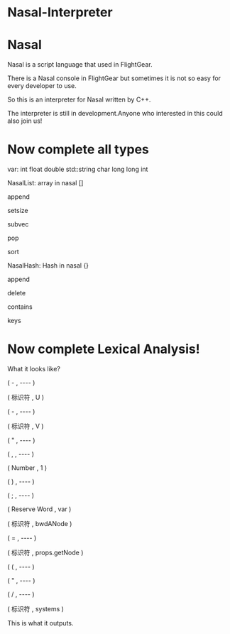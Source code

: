 # Nasal-Interpreter

# Nasal

Nasal is a script language that used in FlightGear.

There is a Nasal console in FlightGear but sometimes it is not so easy for every developer to use.

So this is an interpreter for Nasal written by C++.

The interpreter is still in development.Anyone who interested in this could also join us!

# Now complete all types

var: int   float   double   std::string   char   long long int

NasalList: array in nasal []

  append
  
  setsize
  
  subvec
  
  pop
  
  sort

NasalHash: Hash in nasal {}

  append
  
  delete
  
  contains

  keys
  
  # Now complete Lexical Analysis!
  
  What it looks like?
  
( - , ---- )

( 标识符 , U )

( - , ---- )

( 标识符 , V )

( " , ---- )

( , , ---- )

( Number , 1 )

( ) , ---- )

( ; , ---- )

( Reserve Word , var )

( 标识符 , bwdANode )

( = , ---- )

( 标识符 , props.getNode )

( ( , ---- )

( " , ---- )

( / , ---- )

( 标识符 , systems )

This is what it outputs.
